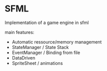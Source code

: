 # SFML
Implementation of a game engine in sfml

main features:

* Automatic ressource/memory management
* StateManager / State Stack
* EventManager / Binding from file
* DataDriven 
* SpriteSheet / animations
